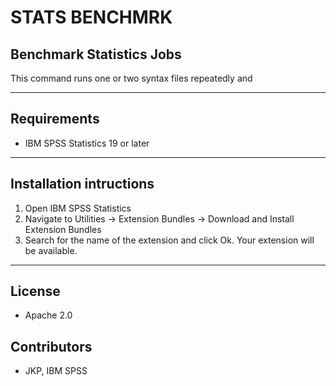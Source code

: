 # STATS BENCHMRK
## Benchmark Statistics Jobs
 This command runs one or two syntax files repeatedly and 

---
Requirements
----
- IBM SPSS Statistics 19 or later

---
Installation intructions
----
1. Open IBM SPSS Statistics
2. Navigate to Utilities -> Extension Bundles -> Download and Install Extension Bundles
3. Search for the name of the extension and click Ok. Your extension will be available.

---
License
----

- Apache 2.0
                              
Contributors
----

  - JKP, IBM SPSS
